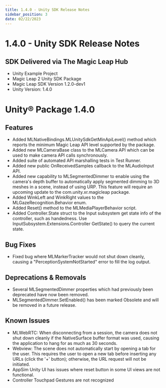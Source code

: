 ```yaml
---
title: 1.4.0 - Unity SDK Release Notes
sidebar_position: 3
date: 02/22/2023
---
```


# 1.4.0 - Unity SDK Release Notes

## SDK Delivered via The Magic Leap Hub

- Unity Example Project
- Magic Leap 2 Unity SDK Package
- Magic Leap SDK Version 1.2.0-dev1
- Unity Version: 1.4.0

# Unity® Package 1.4.0

## Features

- Added MLNativeBindings.MLUnitySdkGetMinApiLevel() method which reports the minimum Magic Leap API level supported by the package.
- Added new MLCameraBase class to the MLCamera API which can be used to make camera API calls synchronously.
- Added suite of automated API marshalling tests in Test Runner.
- Added new public OnReceivedSamples callback to the MLAudioInput API.
- Added new capability to MLSegmentedDimmer to enable using the camera's depth buffer to automatically apply segmented dimming to 3D meshes in a scene, instead of using URP. This feature will require an upcoming update to the com.unity.xr.magicleap package.
- Added WinkLeft and WinkRight values to the MLGazeRecognition.Behavior enum.
- Added Reset() method to the MLMediaPlayerBehavior script.
- Added Controller.State struct to the Input subsystem get state info of the controller, such as handedness. Use InputSubsystem.Extensions.Controller GetState() to query the current state.

## Bug Fixes

- Fixed bug where MLMarkerTracker would not shut down cleanly, causing a "PerceptionSystemNotStarted" error to fill the log output.

## Deprecations & Removals

- Several MLSegmentedDimmer properties which had previously been deprecated have now been removed.
- MLSegmentedDimmer.SetEnabled() has been marked Obsolete and will be removed in a future release.

## Known Issues

- MLWebRTC: When disconnecting from a session, the camera does not shut down cleanly if the NativeSurface buffer format was used, causing the application to hang for as much as 30 seconds.
- Webview: The scene does not automatically start by opening a tab for the user. This requires the user to open a new tab before inserting any URLs (click the '+' button); otherwise, the URL request will not be initiated.
- AppSim Unity UI has issues where reset button in some UI views are not functional.
- Controller Touchpad Gestures are not recognized

